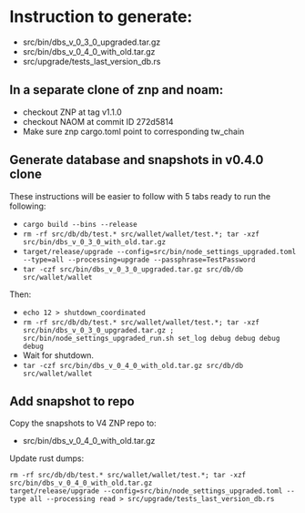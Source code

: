# Instruction to generate:
 * src/bin/dbs_v_0_3_0_upgraded.tar.gz
 * src/bin/dbs_v_0_4_0_with_old.tar.gz
 * src/upgrade/tests_last_version_db.rs

## In a separate clone of znp and noam:
 * checkout ZNP at tag v1.1.0
 * checkout NAOM at commit ID 272d5814
 * Make sure znp cargo.toml point to corresponding tw_chain

## Generate database and snapshots in v0.4.0 clone

These instructions will be easier to follow with 5 tabs ready to run the following:
 * `cargo build --bins --release`
 * `rm -rf src/db/db/test.* src/wallet/wallet/test.*; tar -xzf src/bin/dbs_v_0_3_0_with_old.tar.gz`
 * `target/release/upgrade --config=src/bin/node_settings_upgraded.toml --type=all --processing=upgrade --passphrase=TestPassword`
 * `tar -czf src/bin/dbs_v_0_3_0_upgraded.tar.gz src/db/db src/wallet/wallet`

 Then:
 * `echo 12 > shutdown_coordinated`
 * `rm -rf src/db/db/test.* src/wallet/wallet/test.*; tar -xzf src/bin/dbs_v_0_3_0_upgraded.tar.gz ; src/bin/node_settings_upgraded_run.sh set_log debug debug debug debug`
 * Wait for shutdown.
 * `tar -czf src/bin/dbs_v_0_4_0_with_old.tar.gz src/db/db src/wallet/wallet`

## Add snapshot to repo

Copy the snapshots to V4 ZNP repo to:
 * src/bin/dbs_v_0_4_0_with_old.tar.gz

Update rust dumps:

```
rm -rf src/db/db/test.* src/wallet/wallet/test.*; tar -xzf src/bin/dbs_v_0_4_0_with_old.tar.gz
target/release/upgrade --config=src/bin/node_settings_upgraded.toml --type all --processing read > src/upgrade/tests_last_version_db.rs
```
